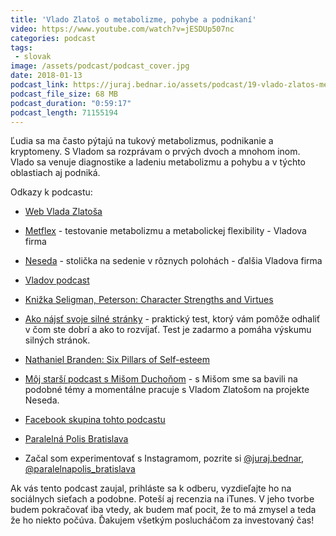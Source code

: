 ```yaml
---
title: 'Vlado Zlatoš o metabolizme, pohybe a podnikaní'
video: https://www.youtube.com/watch?v=jESDUp507nc
categories: podcast
tags:
 - slovak
image: /assets/podcast/podcast_cover.jpg
date: 2018-01-13
podcast_link: https://juraj.bednar.io/assets/podcast/19-vlado-zlatos-metabolizmus-a-pohyb.mp3
podcast_file_size: 68 MB
podcast_duration: "0:59:17"
podcast_length: 71155194
---
```


Ľudia sa ma často pýtajú na tukový metabolizmus, podnikanie a
kryptomeny. S Vladom sa rozprávam o prvých dvoch a mnohom inom.
Vlado sa venuje diagnostike a ladeniu metabolizmu a pohybu a v týchto
oblastiach aj podniká.

<!--more-->

Odkazy k podcastu:

 * [Web Vlada Zlatoša](https://www.vladozlatos.com/)

 * [Metflex](https://metflex.me/) - testovanie metabolizmu a
 metabolickej flexibility - Vladova firma

 * [Neseda](https://www.neseda.com/) - stolička na sedenie v rôznych
 polohách - ďalšia Vladova firma

 * [Vladov podcast](https://www.vladozlatos.com/novinky/hlavne-spravy/spustili-sme-zlatos-family-podcast.html)

 * [Knižka Seligman, Peterson: Character Strengths and
 Virtues](https://www.amazon.com/Character-Strengths-Virtues-Handbook-Classification/dp/0195167015/ref=sr_1_1?ie=UTF8&qid=1515753218&sr=8-1&keywords=character+strengths+seligman)

 * [Ako nájsť svoje silné stránky](https://www.viacharacter.org/survey/account/register) - praktický test, ktorý vám pomôže odhaliť v čom ste dobrí a ako to rozvíjať. Test je zadarmo a pomáha výskumu silných stránok.

 * [Nathaniel Branden: Six Pillars of Self-esteem](https://www.amazon.co.uk/Pillars-Self-Esteem-Nathaniel-Branden/dp/0553374397/ref=sr_1_1?s=books&ie=UTF8&qid=1512758261&sr=1-1&keywords=six+pillars+of+self+esteem)

 * [Môj starší podcast s Mišom Duchoňom](https://juraj.bednar.io/podcast/2016/12/14/miso-duchon-o-cestovani-otuzovani-lifestyle-design-a-sebarozvoji/) - s Mišom sme sa bavili na podobné témy a momentálne pracuje s Vladom Zlatošom na projekte Neseda.

 * [Facebook skupina tohto podcastu](https://www.facebook.com/groups/jurajbednarpodcast/)

 * [Paralelná Polis Bratislava](https://paralelnapolis.sk/)

 * Začal som experimentovať s Instagramom, pozrite si [@juraj.bednar](https://www.instagram.com/juraj.bednar/), [@paralelnapolis_bratislava](https://www.instagram.com/paralelnapolis_bratislava/)

Ak vás tento podcast zaujal, prihláste sa k odberu, vyzdieľajte ho na sociálnych sieťach a podobne. Poteší aj recenzia na iTunes. V jeho tvorbe budem pokračovať iba vtedy, ak budem mať pocit, že to má zmysel a teda že ho niekto počúva. Ďakujem všetkým poslucháčom za investovaný čas!

